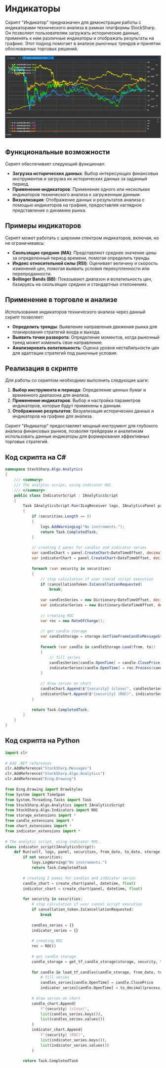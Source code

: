 # Индикаторы

Скрипт "Индикатор" предназначен для демонстрации работы с индикаторами технического анализа в рамках платформы StockSharp. Он позволяет пользователям загружать исторические данные, применять к ним различные индикаторы и отображать результаты на графике. Этот подход помогает в анализе рыночных трендов и принятии обоснованных торговых решений.

![hydra_analitics_indicator](../../../../images/hydra_analitics_indicator.png)

## Функциональные возможности

Скрипт обеспечивает следующий функционал:

- **Загрузка исторических данных**: Выбор интересующих финансовых инструментов и загрузка их исторических данных за заданный период.
- **Применение индикаторов**: Применение одного или нескольких индикаторов технического анализа к загруженным данным.
- **Визуализация**: Отображение данных и результатов анализа с помощью индикаторов на графике, предоставляя наглядное представление о динамике рынка.

## Примеры индикаторов

Скрипт может работать с широким спектром индикаторов, включая, но не ограничиваясь:

- **Скользящие средние (MA)**: Представляют среднее значение цены за определенный период времени, помогая определить тренды.
- **Индекс относительной силы (RSI)**: Оценивает величину и скорость изменений цен, помогая выявить условия перекупленности или перепроданности.
- **Bollinger Bands (BB)**: Показывают диапазон и волатильность цен, базируясь на скользящих средних и стандартных отклонениях.

## Применение в торговле и анализе

Использование индикаторов технического анализа через данный скрипт позволяет:

- **Определить тренды**: Выявление направления движения рынка для планирования стратегий входа и выхода.
- **Выявить точки разворота**: Определение моментов, когда рыночный тренд может изменить свое направление.
- **Анализировать волатильность**: Оценка уровня нестабильности цен для адаптации стратегий под рыночные условия.

## Реализация в скрипте

Для работы со скриптом необходимо выполнить следующие шаги:

1. **Выбор инструмента и периода**: Определение ценных бумаг и временного диапазона для анализа.
2. **Применение индикаторов**: Выбор и настройка параметров индикаторов, которые будут применены к данным.
3. **Отображение результатов**: Визуализация исторических данных и индикаторов на графике для анализа.

Скрипт "Индикатор" предоставляет мощный инструмент для глубокого анализа финансовых рынков, позволяя трейдерам и аналитикам использовать данные индикаторы для формирования эффективных торговых стратегий.

## Код скрипта на C#

```cs
namespace StockSharp.Algo.Analytics
{
	/// <summary>
	/// The analytic script, using indicator ROC.
	/// </summary>
	public class IndicatorScript : IAnalyticsScript
	{
		Task IAnalyticsScript.Run(ILogReceiver logs, IAnalyticsPanel panel, SecurityId[] securities, DateTime from, DateTime to, IStorageRegistry storage, IMarketDataDrive drive, StorageFormats format, TimeSpan timeFrame, CancellationToken cancellationToken)
		{
			if (securities.Length == 0)
			{
				logs.AddWarningLog("No instruments.");
				return Task.CompletedTask;
			}

			// creating 2 panes for candles and indicator series
			var candleChart = panel.CreateChart<DateTimeOffset, decimal>();
			var indicatorChart = panel.CreateChart<DateTimeOffset, decimal>();

			foreach (var security in securities)
			{
				// stop calculation if user cancel script execution
				if (cancellationToken.IsCancellationRequested)
					break;

				var candlesSeries = new Dictionary<DateTimeOffset, decimal>();
				var indicatorSeries = new Dictionary<DateTimeOffset, decimal>();

				// creating ROC
				var roc = new RateOfChange();

				// get candle storage
				var candleStorage = storage.GetTimeFrameCandleMessageStorage(security, timeFrame, drive, format);

				foreach (var candle in candleStorage.Load(from, to))
				{
					// fill series
					candlesSeries[candle.OpenTime] = candle.ClosePrice;
					indicatorSeries[candle.OpenTime] = roc.Process(candle).GetValue<decimal>();
				}

				// draw series on chart
				candleChart.Append($"{security} (close)", candlesSeries.Keys, candlesSeries.Values);
				indicatorChart.Append($"{security} (ROC)", indicatorSeries.Keys, indicatorSeries.Values);
			}

			return Task.CompletedTask;
		}
	}
}
```

## Код скрипта на Python

```python
import clr

# Add .NET references
clr.AddReference("StockSharp.Messages")
clr.AddReference("StockSharp.Algo.Analytics")
clr.AddReference("Ecng.Drawing")

from Ecng.Drawing import DrawStyles
from System import TimeSpan
from System.Threading.Tasks import Task
from StockSharp.Algo.Analytics import IAnalyticsScript
from StockSharp.Algo.Indicators import ROC
from storage_extensions import *
from candle_extensions import *
from chart_extensions import *
from indicator_extensions import *

# The analytic script, using indicator ROC.
class indicator_script(IAnalyticsScript):
    def Run(self, logs, panel, securities, from_date, to_date, storage, drive, format, time_frame, cancellation_token):
        if not securities:
            logs.LogWarning("No instruments.")
            return Task.CompletedTask

        # creating 2 panes for candles and indicator series
        candle_chart = create_chart(panel, datetime, float)
        indicator_chart = create_chart(panel, datetime, float)

        for security in securities:
            # stop calculation if user cancel script execution
            if cancellation_token.IsCancellationRequested:
                break

            candles_series = {}
            indicator_series = {}

            # creating ROC
            roc = ROC()

            # get candle storage
            candle_storage = get_tf_candle_storage(storage, security, time_frame, drive, format)

            for candle in load_tf_candles(candle_storage, from_date, to_date):
                # fill series
                candles_series[candle.OpenTime] = candle.ClosePrice
                indicator_series[candle.OpenTime] = to_decimal(process_with_candle(roc, candle))

            # draw series on chart
            candle_chart.Append(
                f"{security} (close)",
                list(candles_series.keys()),
                list(candles_series.values())
            )
            indicator_chart.Append(
                f"{security} (ROC)",
                list(indicator_series.keys()),
                list(indicator_series.values())
            )

        return Task.CompletedTask
```